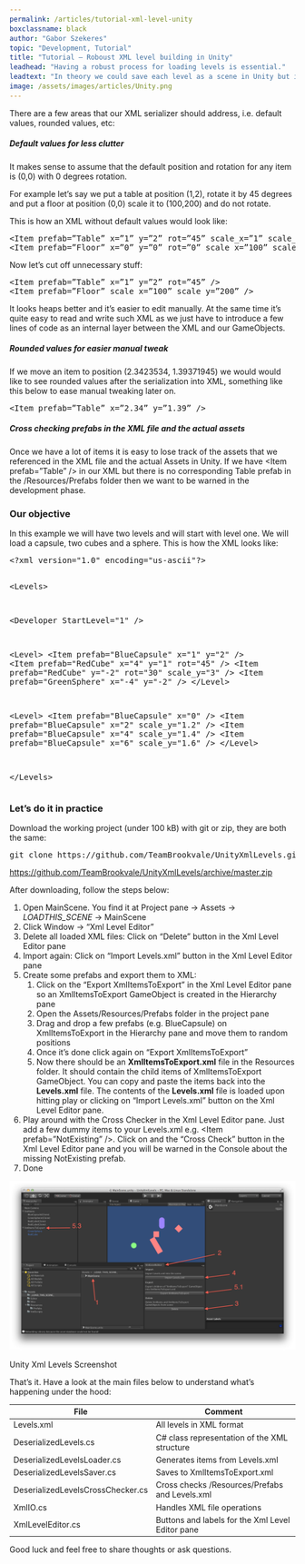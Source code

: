 ```yaml
---
permalink: /articles/tutorial-xml-level-unity
boxclassname: black
author: "Gabor Szekeres"
topic: "Development, Tutorial"
title: "Tutorial – Roboust XML level building in Unity"
leadhead: "Having a robust process for loading levels is essential."
leadtext: "In theory we could save each level as a scene in Unity but it just not going to work once we have a couple of levels. Using serialized text i.e. JSON or XML is very convenient and probably the best thing to do if we also want to tweak the levels in a text editor."
image: /assets/images/articles/Unity.png
---
```


<div class="arttext">
<p>There are a few areas that our XML serializer should address, i.e. default values, rounded values, etc:</p>
<h5>Default values for less clutter</h5>
<p>It makes sense to assume that the default position and rotation for any item is (0,0) with 0 degrees rotation.</p>
<p>For example let’s say we put a table at position (1,2), rotate it by 45 degrees and put a floor at position (0,0) scale it to (100,200) and do not rotate.</p>
<p>This is how an XML without default values would look like:</p>
<pre class="lang:default decode:true">&lt;Item prefab=”Table” x=”1” y=”2” rot=”45” scale_x=”1” scale_y=”1” /&gt; 
&lt;Item prefab=”Floor” x=”0” y=”0” rot=”0” scale_x=”100” scale_y=”200” /&gt;</pre>
<p>Now let’s cut off unnecessary stuff:</p>
<pre class="lang:default decode:true">&lt;Item prefab=”Table” x=”1” y=”2” rot=”45” /&gt; 
&lt;Item prefab=”Floor” scale_x=”100” scale_y=”200” /&gt;</pre>
<p>It looks heaps better and it’s easier to edit manually. At the same time it’s quite easy to read and write such XML as we just have to introduce a few lines of code as an internal layer between the XML and our GameObjects.</p>
<h5>Rounded values for easier manual tweak</h5>
<p>If we move an item to position (2.3423534, 1.39371945) we would would like to see rounded values after the serialization into XML, something like this below to ease manual tweaking later on.</p>
<pre class="lang:default decode:true">&lt;Item prefab=”Table” x=”2.34” y=”1.39” /&gt;</pre>
<h5>Cross checking prefabs in the XML file and the actual assets</h5>
<p>Once we have a lot of items it is easy to lose track of the assets that we referenced in the XML file and the actual Assets in Unity. If we have &lt;Item prefab=”Table” /&gt; in our XML but there is no corresponding Table prefab in the /Resources/Prefabs folder then we want to be warned in the development phase.</p>
<h3>Our objective</h3>
<p>In this example we will have two levels and will start with level one. We will load a capsule, two cubes and a sphere. This is how the XML looks like:</p>
<pre class="lang:default decode:true">&lt;?xml version="1.0" encoding="us-ascii"?&gt;

&lt;Levels&gt;

  &lt;Developer StartLevel="1" /&gt;

  &lt;Level&gt;
    &lt;Item prefab="BlueCapsule" x="1" y="2" /&gt;
    &lt;Item prefab="RedCube" x="4" y="1" rot="45" /&gt;
    &lt;Item prefab="RedCube" y="-2" rot="30" scale_y="3" /&gt;
    &lt;Item prefab="GreenSphere" x="-4" y="-2" /&gt;
  &lt;/Level&gt;

  &lt;Level&gt;
    &lt;Item prefab="BlueCapsule" x="0" /&gt;
    &lt;Item prefab="BlueCapsule" x="2" scale_y="1.2" /&gt;
    &lt;Item prefab="BlueCapsule" x="4" scale_y="1.4" /&gt;
    &lt;Item prefab="BlueCapsule" x="6" scale_y="1.6" /&gt;
  &lt;/Level&gt;

&lt;/Levels&gt;</pre>
<h3>Let&#8217;s do it in practice</h3>
<p>Download the working project (under 100 kB) with git or zip, they are both the same:</p>
<pre class="lang:default highlight:0 decode:true ">git clone https://github.com/TeamBrookvale/UnityXmlLevels.git</pre>
<p><a href="https://github.com/TeamBrookvale/UnityXmlLevels/archive/master.zip" title="UnityXmlLevels">https://github.com/TeamBrookvale/UnityXmlLevels/archive/master.zip</a></p>
<p>After downloading, follow the steps below:</p>
<ol>
<li>Open MainScene. You find it at Project pane -&gt; Assets -&gt; <em>LOADTHIS_SCENE</em> -&gt; MainScene</li>
<li>Click Window -&gt; &#8220;Xml Level Editor&#8221;</li>
<li>Delete all loaded XML files: Click on &#8220;Delete&#8221; button in the Xml Level Editor pane</li>
<li>Import again: Click on &#8220;Import Levels.xml&#8221; button in the Xml Level Editor pane</li>
<li>Create some prefabs and export them to XML:
<ol>
<li>Click on the &#8220;Export XmlItemsToExport&#8221; in the Xml Level Editor pane so an XmlItemsToExport GameObject is created in the Hierarchy pane</li>
<li>Open the Assets/Resources/Prefabs folder in the project pane</li>
<li>Drag and drop a few prefabs (e.g. BlueCapsule) on XmlItemsToExport in the Hierarchy pane and move them to random positions</li>
<li>Once it&#8217;s done click again on &#8220;Export XmlItemsToExport&#8221;</li>
<li>Now there should be an <strong>XmlItemsToExport.xml</strong> file in the Resources folder. It should contain the child items of XmlItemsToExport GameObject. You can copy and paste the items back into the <strong>Levels.xml</strong> file. The contents of the <strong>Levels.xml</strong> file is loaded upon hitting play or clicking on &#8220;Import Levels.xml&#8221; button on the Xml Level Editor pane.</li>
</ol>
</li>
<li>Play around with the Cross Checker in the Xml Level Editor pane. Just add a few dummy items to your Levels.xml e.g. &lt;Item prefab=”NotExisting” /&gt;. Click on and the &#8220;Cross Check&#8221; button in the Xml Level Editor pane and you will be warned in the Console about the missing NotExisting prefab.</li>
<li>Done</li>
</ol>
<a href="/assets/images/articles/Unity.png"><img src="/assets/images/articles/Unity.png" alt="unity" /></a><p>Unity Xml Levels Screenshot</p>
<p>That&#8217;s it. Have a look at the main files below to understand what&#8217;s happening under the hood:</p>
<table>
<thead>
<tr>
<th>File</th>
<th>Comment</th>
</tr>
</thead>
<tbody>
<tr>
<td>Levels.xml</td>
<td>All levels in XML format</td>
</tr>
<tr>
<td>DeserializedLevels.cs</td>
<td>C# class representation of the XML structure</td>
</tr>
<tr>
<td>DeserializedLevelsLoader.cs</td>
<td>Generates items from Levels.xml</td>
</tr>
<tr>
<td>DeserializedLevelsSaver.cs</td>
<td>Saves to XmlItemsToExport.xml</td>
</tr>
<tr>
<td>DeserializedLevelsCrossChecker.cs</td>
<td>Cross checks /Resources/Prefabs and Levels.xml</td>
</tr>
<tr>
<td>XmlIO.cs</td>
<td>Handles XML file operations</td>
</tr>
<tr>
<td>XmlLevelEditor.cs</td>
<td>Buttons and labels for the Xml Level Editor pane</td>
</tr>
</tbody>
</table>
<p>Good luck and feel free to share thoughts or ask questions.</p>
</div>